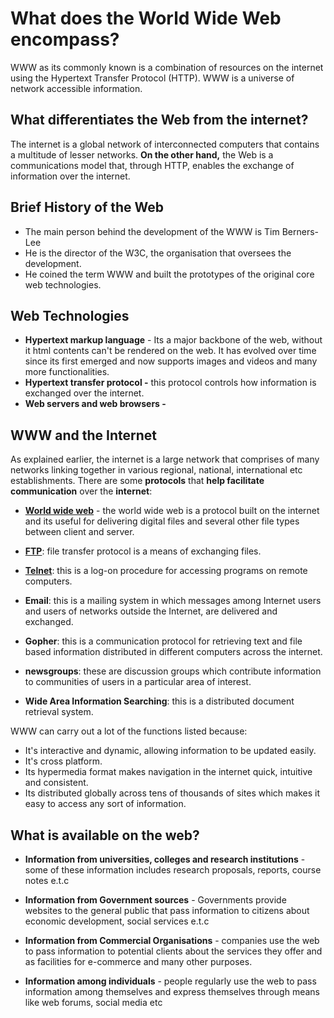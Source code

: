# What does the World Wide Web encompass?
WWW as its commonly known is a combination of resources on the internet using the Hypertext Transfer Protocol (HTTP). WWW is  a universe of network accessible information.

## What differentiates the Web from the internet?
The internet is a global network of interconnected computers that contains a multitude of lesser networks. **On the other hand,** the Web is a communications model that, through HTTP, enables the exchange of information over the internet.

## Brief History of the Web
- The main person behind the development of the WWW is Tim Berners-Lee
- He is the director of the W3C,  the organisation that oversees the development.
- He coined the term WWW and built the prototypes of the original core web technologies.

## Web Technologies
- **Hypertext markup language** - Its a major backbone of the web, without it html contents can't be rendered on the web. It has evolved over time since its first emerged and now supports images and videos and many more functionalities.
- **Hypertext transfer protocol -** this protocol controls how information is exchanged over the internet.
- **Web servers and web browsers -** 

## WWW and the Internet
As explained earlier, the internet is a large network that comprises of many networks linking together in various regional, national, international etc establishments.
There are some **protocols** that **help facilitate communication** over the **internet**: 
- <u><b>World wide web</b></u> - the world wide web is a protocol built on the internet and its useful for delivering digital files and several other file types between client and server.

- <u><b>FTP</b></u>: file transfer protocol is a means of exchanging files.

- <u><b>Telnet</b></u>: this is a log-on procedure for accessing programs on remote computers.
-  **Email**: this is a mailing system in which messages among Internet users and users of networks outside the Internet, are delivered and exchanged.
- **Gopher**: this is a communication protocol for retrieving text and file based information distributed in different computers across the internet.
- **newsgroups**: these are discussion groups which contribute information to communities of users in a particular area of interest.
- **Wide Area Information Searching**: this is a distributed document retrieval system.

WWW can carry out a lot of the functions listed because:
- It's interactive and dynamic, allowing information to be updated easily.
- It's cross platform.
- Its hypermedia format makes navigation in the internet quick, intuitive and consistent.
- Its distributed globally across tens of thousands of sites which makes it easy to access any sort of information.

## What is available on the web?
- **Information from universities, colleges and research institutions** - some of these information includes research proposals, reports, course notes e.t.c

- **Information from Government sources** - Governments provide websites to the general public that pass information to citizens about economic development, social services e.t.c

- **Information from Commercial Organisations** - companies use the web to pass information to potential clients about the services they offer and as facilities for e-commerce and many other purposes.

- **Information among individuals** - people regularly use the web to pass information among themselves and express themselves through means like web forums, social media etc

